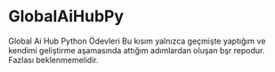 # GlobalAiHubPy
Global Ai Hub Python Ödevleri
Bu kısım yalnızca geçmişte yaptığım ve kendimi geliştirme aşamasında attığım adımlardan oluşan bşr repodur. Fazlası beklenmemelidir. 

